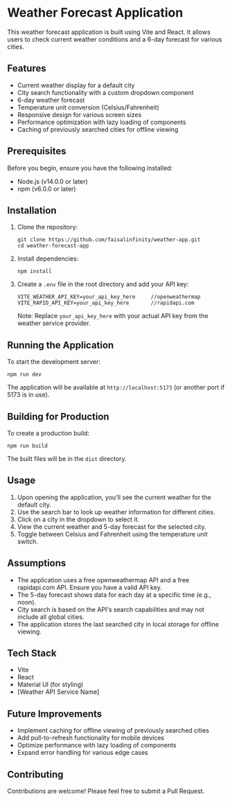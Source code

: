 # Weather Forecast Application

This weather forecast application is built using Vite and React. It allows users to check current weather conditions and a 6-day forecast for various cities.

## Features

- Current weather display for a default city
- City search functionality with a custom dropdown component
- 6-day weather forecast
- Temperature unit conversion (Celsius/Fahrenheit)
- Responsive design for various screen sizes
- Performance optimization with lazy loading of components
- Caching of previously searched cities for offline viewing

## Prerequisites

Before you begin, ensure you have the following installed:
- Node.js (v14.0.0 or later)
- npm (v6.0.0 or later)

## Installation

1. Clone the repository:
   ```
   git clone https://github.com/faisalinfinity/weather-app.git
   cd weather-forecast-app
   ```

2. Install dependencies:
   ```
   npm install
   ```

3. Create a `.env` file in the root directory and add your API key:
   ```
   VITE_WEATHER_API_KEY=your_api_key_here     //openweathermap
   VITE_RAPID_API_KEY=your_api_key_here       //rapidapi.com
   ```

   Note: Replace `your_api_key_here` with your actual API key from the weather service provider.

## Running the Application

To start the development server:

```
npm run dev
```

The application will be available at `http://localhost:5173` (or another port if 5173 is in use).

## Building for Production

To create a production build:

```
npm run build
```

The built files will be in the `dist` directory.

## Usage

1. Upon opening the application, you'll see the current weather for the default city.
2. Use the search bar to look up weather information for different cities.
3. Click on a city in the dropdown to select it.
4. View the current weather and 5-day forecast for the selected city.
5. Toggle between Celsius and Fahrenheit using the temperature unit switch.

## Assumptions

- The application uses a free openweathermap API and a free rapidapi.com API. Ensure you have a valid API key.
- The 5-day forecast shows data for each day at a specific time (e.g., noon).
- City search is based on the API's search capabilities and may not include all global cities.
- The application stores the last searched city in local storage for offline viewing.

## Tech Stack

- Vite
- React
- Material UI (for styling)
- [Weather API Service Name]

## Future Improvements

- Implement caching for offline viewing of previously searched cities
- Add pull-to-refresh functionality for mobile devices
- Optimize performance with lazy loading of components
- Expand error handling for various edge cases

## Contributing

Contributions are welcome! Please feel free to submit a Pull Request.

